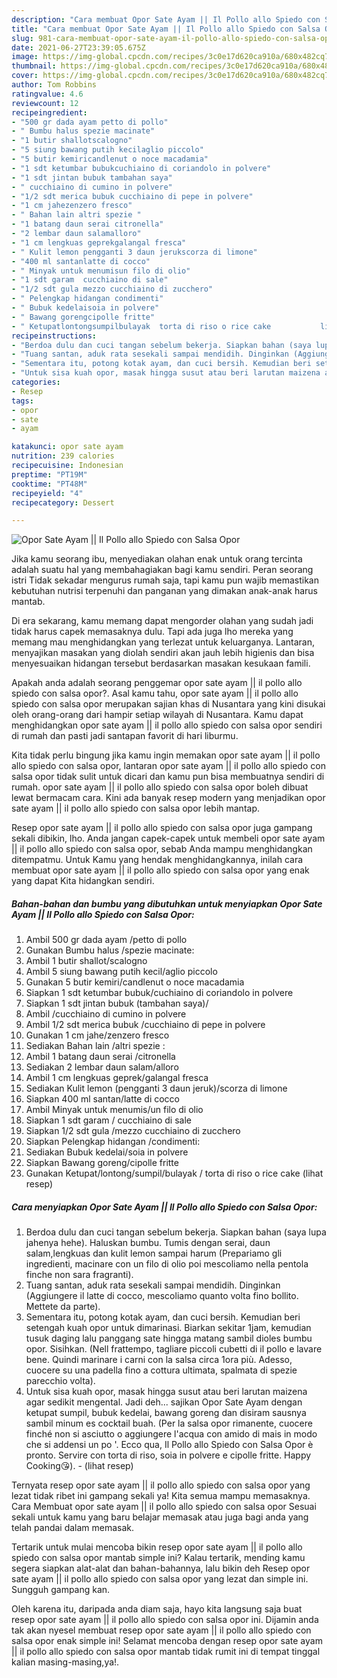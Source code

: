 ```yaml
---
description: "Cara membuat Opor Sate Ayam || Il Pollo allo Spiedo con Salsa Opor yang lezat dan Mudah Dibuat"
title: "Cara membuat Opor Sate Ayam || Il Pollo allo Spiedo con Salsa Opor yang lezat dan Mudah Dibuat"
slug: 981-cara-membuat-opor-sate-ayam-il-pollo-allo-spiedo-con-salsa-opor-yang-lezat-dan-mudah-dibuat
date: 2021-06-27T23:39:05.675Z
image: https://img-global.cpcdn.com/recipes/3c0e17d620ca910a/680x482cq70/opor-sate-ayam-il-pollo-allo-spiedo-con-salsa-opor-foto-resep-utama.jpg
thumbnail: https://img-global.cpcdn.com/recipes/3c0e17d620ca910a/680x482cq70/opor-sate-ayam-il-pollo-allo-spiedo-con-salsa-opor-foto-resep-utama.jpg
cover: https://img-global.cpcdn.com/recipes/3c0e17d620ca910a/680x482cq70/opor-sate-ayam-il-pollo-allo-spiedo-con-salsa-opor-foto-resep-utama.jpg
author: Tom Robbins
ratingvalue: 4.6
reviewcount: 12
recipeingredient:
- "500 gr dada ayam petto di pollo"
- " Bumbu halus spezie macinate"
- "1 butir shallotscalogno"
- "5 siung bawang putih kecilaglio piccolo"
- "5 butir kemiricandlenut o noce macadamia"
- "1 sdt ketumbar bubukcuchiaino di coriandolo in polvere"
- "1 sdt jintan bubuk tambahan saya"
- " cucchiaino di cumino in polvere"
- "1/2 sdt merica bubuk cucchiaino di pepe in polvere"
- "1 cm jahezenzero fresco"
- " Bahan lain altri spezie "
- "1 batang daun serai citronella"
- "2 lembar daun salamalloro"
- "1 cm lengkuas geprekgalangal fresca"
- " Kulit lemon pengganti 3 daun jerukscorza di limone"
- "400 ml santanlatte di cocco"
- " Minyak untuk menumisun filo di olio"
- "1 sdt garam  cucchiaino di sale"
- "1/2 sdt gula mezzo cucchiaino di zucchero"
- " Pelengkap hidangan condimenti"
- " Bubuk kedelaisoia in polvere"
- " Bawang gorengcipolle fritte"
- " Ketupatlontongsumpilbulayak  torta di riso o rice cake           lihat resep"
recipeinstructions:
- "Berdoa dulu dan cuci tangan sebelum bekerja. Siapkan bahan (saya lupa jahenya hehe). Haluskan bumbu. Tumis dengan serai, daun salam,lengkuas dan kulit lemon sampai harum (Prepariamo gli ingredienti, macinare con un filo di olio poi mescoliamo nella pentola finche non sara fragranti)."
- "Tuang santan, aduk rata sesekali sampai mendidih. Dinginkan (Aggiungere il latte di cocco, mescoliamo quanto volta fino bollito. Mettete da parte)."
- "Sementara itu, potong kotak ayam, dan cuci bersih. Kemudian beri setengah kuah opor untuk dimarinasi. Biarkan sekitar 1jam, kemudian tusuk daging lalu panggang sate hingga matang sambil dioles bumbu opor. Sisihkan. (Nell frattempo, tagliare piccoli cubetti di il pollo e lavare bene. Quindi marinare i carni con la salsa circa 1ora più. Adesso, cuocere su una padella fino a cottura ultimata, spalmata di spezie parecchio volta)."
- "Untuk sisa kuah opor, masak hingga susut atau beri larutan maizena agar sedikit mengental. Jadi deh... sajikan Opor Sate Ayam dengan ketupat sumpil, bubuk kedelai, bawang goreng dan disiram sausnya sambil minum es cocktail buah. (Per la salsa opor rimanente, cuocere finché non si asciutto o aggiungere l&#39;acqua con amido di mais in modo che si addensi un po &#39;. Ecco qua, Il Pollo allo Spiedo con Salsa Opor è pronto. Servire con torta di riso, soia in polvere e cipolle fritte. Happy Cooking😘).           (lihat resep)"
categories:
- Resep
tags:
- opor
- sate
- ayam

katakunci: opor sate ayam 
nutrition: 239 calories
recipecuisine: Indonesian
preptime: "PT19M"
cooktime: "PT48M"
recipeyield: "4"
recipecategory: Dessert

---
```



![Opor Sate Ayam || Il Pollo allo Spiedo con Salsa Opor](https://img-global.cpcdn.com/recipes/3c0e17d620ca910a/680x482cq70/opor-sate-ayam-il-pollo-allo-spiedo-con-salsa-opor-foto-resep-utama.jpg)

Jika kamu seorang ibu, menyediakan olahan enak untuk orang tercinta adalah suatu hal yang membahagiakan bagi kamu sendiri. Peran seorang istri Tidak sekadar mengurus rumah saja, tapi kamu pun wajib memastikan kebutuhan nutrisi terpenuhi dan panganan yang dimakan anak-anak harus mantab.

Di era  sekarang, kamu memang dapat mengorder olahan yang sudah jadi tidak harus capek memasaknya dulu. Tapi ada juga lho mereka yang memang mau menghidangkan yang terlezat untuk keluarganya. Lantaran, menyajikan masakan yang diolah sendiri akan jauh lebih higienis dan bisa menyesuaikan hidangan tersebut berdasarkan masakan kesukaan famili. 



Apakah anda adalah seorang penggemar opor sate ayam || il pollo allo spiedo con salsa opor?. Asal kamu tahu, opor sate ayam || il pollo allo spiedo con salsa opor merupakan sajian khas di Nusantara yang kini disukai oleh orang-orang dari hampir setiap wilayah di Nusantara. Kamu dapat menghidangkan opor sate ayam || il pollo allo spiedo con salsa opor sendiri di rumah dan pasti jadi santapan favorit di hari liburmu.

Kita tidak perlu bingung jika kamu ingin memakan opor sate ayam || il pollo allo spiedo con salsa opor, lantaran opor sate ayam || il pollo allo spiedo con salsa opor tidak sulit untuk dicari dan kamu pun bisa membuatnya sendiri di rumah. opor sate ayam || il pollo allo spiedo con salsa opor boleh dibuat lewat bermacam cara. Kini ada banyak resep modern yang menjadikan opor sate ayam || il pollo allo spiedo con salsa opor lebih mantap.

Resep opor sate ayam || il pollo allo spiedo con salsa opor juga gampang sekali dibikin, lho. Anda jangan capek-capek untuk membeli opor sate ayam || il pollo allo spiedo con salsa opor, sebab Anda mampu menghidangkan ditempatmu. Untuk Kamu yang hendak menghidangkannya, inilah cara membuat opor sate ayam || il pollo allo spiedo con salsa opor yang enak yang dapat Kita hidangkan sendiri.

<!--inarticleads1-->

##### Bahan-bahan dan bumbu yang dibutuhkan untuk menyiapkan Opor Sate Ayam || Il Pollo allo Spiedo con Salsa Opor:

1. Ambil 500 gr dada ayam /petto di pollo
1. Gunakan  Bumbu halus /spezie macinate:
1. Ambil 1 butir shallot/scalogno
1. Ambil 5 siung bawang putih kecil/aglio piccolo
1. Gunakan 5 butir kemiri/candlenut o noce macadamia
1. Siapkan 1 sdt ketumbar bubuk/cuchiaino di coriandolo in polvere
1. Siapkan 1 sdt jintan bubuk (tambahan saya)/
1. Ambil  /cucchiaino di cumino in polvere
1. Ambil 1/2 sdt merica bubuk /cucchiaino di pepe in polvere
1. Gunakan 1 cm jahe/zenzero fresco
1. Sediakan  Bahan lain /altri spezie :
1. Ambil 1 batang daun serai /citronella
1. Sediakan 2 lembar daun salam/alloro
1. Ambil 1 cm lengkuas geprek/galangal fresca
1. Sediakan  Kulit lemon (pengganti 3 daun jeruk)/scorza di limone
1. Siapkan 400 ml santan/latte di cocco
1. Ambil  Minyak untuk menumis/un filo di olio
1. Siapkan 1 sdt garam / cucchiaino di sale
1. Siapkan 1/2 sdt gula /mezzo cucchiaino di zucchero
1. Siapkan  Pelengkap hidangan /condimenti:
1. Sediakan  Bubuk kedelai/soia in polvere
1. Siapkan  Bawang goreng/cipolle fritte
1. Gunakan  Ketupat/lontong/sumpil/bulayak / torta di riso o rice cake           (lihat resep)




<!--inarticleads2-->

##### Cara menyiapkan Opor Sate Ayam || Il Pollo allo Spiedo con Salsa Opor:

1. Berdoa dulu dan cuci tangan sebelum bekerja. Siapkan bahan (saya lupa jahenya hehe). Haluskan bumbu. Tumis dengan serai, daun salam,lengkuas dan kulit lemon sampai harum (Prepariamo gli ingredienti, macinare con un filo di olio poi mescoliamo nella pentola finche non sara fragranti).
1. Tuang santan, aduk rata sesekali sampai mendidih. Dinginkan (Aggiungere il latte di cocco, mescoliamo quanto volta fino bollito. Mettete da parte).
1. Sementara itu, potong kotak ayam, dan cuci bersih. Kemudian beri setengah kuah opor untuk dimarinasi. Biarkan sekitar 1jam, kemudian tusuk daging lalu panggang sate hingga matang sambil dioles bumbu opor. Sisihkan. (Nell frattempo, tagliare piccoli cubetti di il pollo e lavare bene. Quindi marinare i carni con la salsa circa 1ora più. Adesso, cuocere su una padella fino a cottura ultimata, spalmata di spezie parecchio volta).
1. Untuk sisa kuah opor, masak hingga susut atau beri larutan maizena agar sedikit mengental. Jadi deh... sajikan Opor Sate Ayam dengan ketupat sumpil, bubuk kedelai, bawang goreng dan disiram sausnya sambil minum es cocktail buah. (Per la salsa opor rimanente, cuocere finché non si asciutto o aggiungere l&#39;acqua con amido di mais in modo che si addensi un po &#39;. Ecco qua, Il Pollo allo Spiedo con Salsa Opor è pronto. Servire con torta di riso, soia in polvere e cipolle fritte. Happy Cooking😘). -           (lihat resep)




Ternyata resep opor sate ayam || il pollo allo spiedo con salsa opor yang lezat tidak ribet ini gampang sekali ya! Kita semua mampu memasaknya. Cara Membuat opor sate ayam || il pollo allo spiedo con salsa opor Sesuai sekali untuk kamu yang baru belajar memasak atau juga bagi anda yang telah pandai dalam memasak.

Tertarik untuk mulai mencoba bikin resep opor sate ayam || il pollo allo spiedo con salsa opor mantab simple ini? Kalau tertarik, mending kamu segera siapkan alat-alat dan bahan-bahannya, lalu bikin deh Resep opor sate ayam || il pollo allo spiedo con salsa opor yang lezat dan simple ini. Sungguh gampang kan. 

Oleh karena itu, daripada anda diam saja, hayo kita langsung saja buat resep opor sate ayam || il pollo allo spiedo con salsa opor ini. Dijamin anda tak akan nyesel membuat resep opor sate ayam || il pollo allo spiedo con salsa opor enak simple ini! Selamat mencoba dengan resep opor sate ayam || il pollo allo spiedo con salsa opor mantab tidak rumit ini di tempat tinggal kalian masing-masing,ya!.

